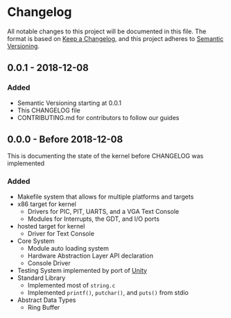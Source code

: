 # Changelog
All notable changes to this project will be documented in this file.
The format is based on [Keep a Changelog](https://keepachangelog.com/en/1.0.0/),
and this project adheres to
[Semantic Versioning](https://semver.org/spec/v2.0.0.html).

## 0.0.1 - 2018-12-08
### Added
- Semantic Versioning starting at 0.0.1
- This CHANGELOG file
- CONTRIBUTING.md for contributors to follow our guides

## 0.0.0 - Before 2018-12-08
This is documenting the state of the kernel before CHANGELOG was implemented

### Added
- Makefile system that allows for multiple platforms and targets
- x86 target for kernel
    - Drivers for PIC, PIT, UARTS, and a VGA Text Console
    - Modules for Interrupts, the GDT, and I/O ports
- hosted target for kernel
    - Driver for Text Console
- Core System
    - Module auto loading system
    - Hardware Abstraction Layer API declaration
    - Console Driver
- Testing System implemented by port of
[Unity](http://www.throwtheswitch.org/unity)
- Standard Library
    - Implemented most of `string.c`
    - Implemented `printf()`, `putchar()`, and `puts()` from stdio
- Abstract Data Types
    - Ring Buffer
